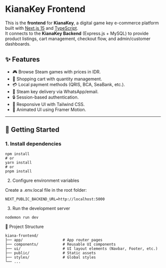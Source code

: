 # KianaKey Frontend

This is the **frontend** for **KianaKey**, a digital game key e-commerce platform built with [Next.js 15](https://nextjs.org) and [TypeScript](https://www.typescriptlang.org/).  
It connects to the **KianaKey Backend** (Express.js + MySQL) to provide product listings, cart management, checkout flow, and admin/customer dashboards.

## ✨ Features
- 🎮 Browse Steam games with prices in IDR.
- 🛒 Shopping cart with quantity management.
- 💳 Local payment methods (QRIS, BCA, SeaBank, etc.).
- 📩 Steam key delivery via WhatsApp/email.
- 🔒 Session-based authentication.
- 📱 Responsive UI with Tailwind CSS.
- 🎨 Animated UI using Framer Motion.

---

## 🚀 Getting Started

### 1. Install dependencies
```
npm install
# or
yarn install
# or
pnpm install
```
2. Configure environment variables

Create a .env.local file in the root folder:
```
NEXT_PUBLIC_BACKEND_URL=http://localhost:5000
```
3. Run the development server
```
nodemon run dev
```

📂 Project Structure
```
kiana-frontend/
├── app/                  # App router pages
├── components/           # Reusable UI components
├── ui/                   # UI layout elements (Navbar, Footer, etc.)
├── public/               # Static assets
├── styles/               # Global styles
└── ...
```
